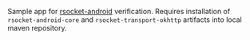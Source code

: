 Sample app for [rsocket-android](https://github.com/rsocket/rsocket-android) verification. 
Requires installation of `rsocket-android-core` and 
`rsocket-transport-okhttp` artifacts into local maven repository. 
